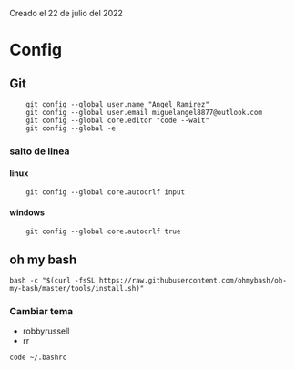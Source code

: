 Creado el 22 de julio del 2022

# Config

## Git

```shell
    git config --global user.name "Angel Ramirez"
    git config --global user.email miguelangel8877@outlook.com
    git config --global core.editor "code --wait"
    git config --global -e
```

### salto de linea

#### linux

```shell
    git config --global core.autocrlf input
```

#### windows

```shell
    git config --global core.autocrlf true
```

## oh my bash

```shell
bash -c "$(curl -fsSL https://raw.githubusercontent.com/ohmybash/oh-my-bash/master/tools/install.sh)"
```

### Cambiar tema

- robbyrussell
- rr

```shell
code ~/.bashrc
```
